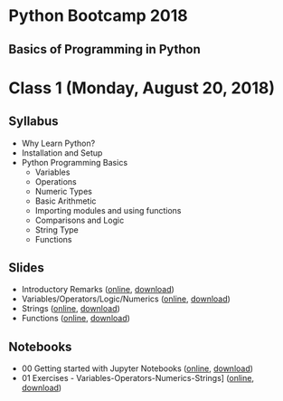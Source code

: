 # Python Bootcamp 2018

## Basics of Programming in Python

Class 1 (Monday, August 20, 2018)
=================================

Syllabus
------
- Why Learn Python?
- Installation and Setup
- Python Programming Basics
  -	Variables
  - Operations
  - Numeric Types
  - Basic Arithmetic
  -	Importing modules and using functions
  -	Comparisons and Logic
  - String Type
  -	Functions

Slides
------
  - Introductory Remarks ([online](https://docs.google.com/presentation/d/14nBW5YuNdrO3PXVBSQ8rZWJBR5HLjfjdS1xWudWCtrU/edit?usp=sharing), [download](slides/00%20Python%20Introductory%20Remarks.pptx))
  - Variables/Operators/Logic/Numerics ([online](https://docs.google.com/presentation/d/1I5AGwYXlEuhgnqG1Lus9kLAoc-u2eOCHtESAArMLVbk/edit?usp=sharing), [download](slides/01%20Variables_Operators_Logic_Numerics.pptx))
  - Strings ([online](https://docs.google.com/presentation/d/1yQAfXpWT6GJz1_zbsdnqZItXhqWUYj1bZjAlWVkdxe8/edit?usp=sharing), [download](slides/02%20Strings.pptx))
  - Functions ([online](https://docs.google.com/presentation/d/1BN4p3jDUuMtAeoW-MQe9Q8ve1lyBpCQJ6Eb_8bcjJKE/edit?usp=sharing), [download](slides/04%20Functions.pptx))
  
Notebooks
---------
  - 00 Getting started with Jupyter Notebooks ([online](https://mybinder.org/v2/gh/vineetbansal/Python-Bootcamp/master?filepath=notebooks/00%20Getting%20started%20with%20Jupyter%20Notebooks.ipynb), [download](notebooks/00%20Getting%20started%20with%20Jupyter%20Notebooks.ipynb))
  - 01 Exercises - Variables-Operators-Numerics-Strings] ([online](https://mybinder.org/v2/gh/vineetbansal/Python-Bootcamp/master?filepath=notebooks/01%20Exercises%20-%20Variables-Operators-Numerics-Strings.ipynb), [download](notebooks/01%20Exercises%20-%20Variables-Operators-Numerics-Strings.ipynb))
